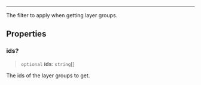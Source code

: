 ***

The filter to apply when getting layer groups.

## Properties

### ids?

> `optional` **ids**: `string`\[]

The ids of the layer groups to get.
